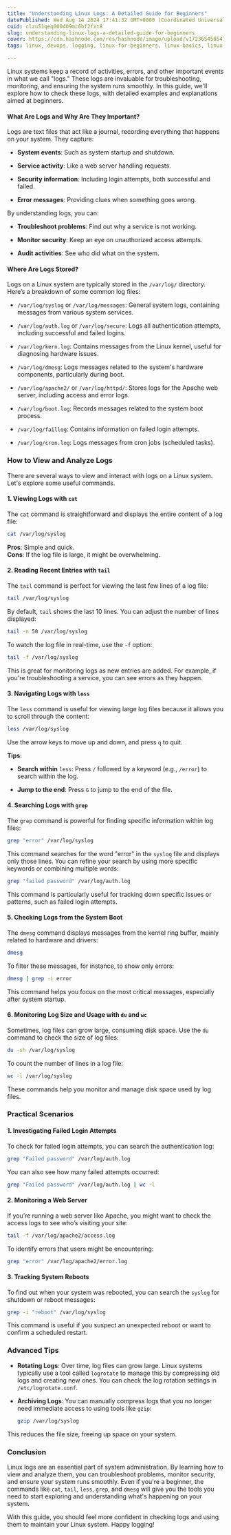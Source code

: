 ```yaml
---
title: "Understanding Linux Logs: A Detailed Guide for Beginners"
datePublished: Wed Aug 14 2024 17:41:32 GMT+0000 (Coordinated Universal Time)
cuid: clzu51qeq000409mc6bf2fxt8
slug: understanding-linux-logs-a-detailed-guide-for-beginners
cover: https://cdn.hashnode.com/res/hashnode/image/upload/v1723654565472/fe45a715-f33b-40a6-bee2-b128a4473541.png
tags: linux, devops, logging, linux-for-beginners, linux-basics, linux-commands

---
```


Linux systems keep a record of activities, errors, and other important events in what we call "logs." These logs are invaluable for troubleshooting, monitoring, and ensuring the system runs smoothly. In this guide, we'll explore how to check these logs, with detailed examples and explanations aimed at beginners.

#### What Are Logs and Why Are They Important?

Logs are text files that act like a journal, recording everything that happens on your system. They capture:

* **System events**: Such as system startup and shutdown.
    
* **Service activity**: Like a web server handling requests.
    
* **Security information**: Including login attempts, both successful and failed.
    
* **Error messages**: Providing clues when something goes wrong.
    

By understanding logs, you can:

* **Troubleshoot problems**: Find out why a service is not working.
    
* **Monitor security**: Keep an eye on unauthorized access attempts.
    
* **Audit activities**: See who did what on the system.
    

#### Where Are Logs Stored?

Logs on a Linux system are typically stored in the `/var/log/` directory. Here’s a breakdown of some common log files:

* `/var/log/syslog` or `/var/log/messages`: General system logs, containing messages from various system services.
    
* `/var/log/auth.log` or `/var/log/secure`: Logs all authentication attempts, including successful and failed logins.
    
* `/var/log/kern.log`: Contains messages from the Linux kernel, useful for diagnosing hardware issues.
    
* `/var/log/dmesg`: Logs messages related to the system's hardware components, particularly during boot.
    
* `/var/log/apache2/` or `/var/log/httpd/`: Stores logs for the Apache web server, including access and error logs.
    
* `/var/log/boot.log`: Records messages related to the system boot process.
    
* `/var/log/faillog`: Contains information on failed login attempts.
    
* `/var/log/cron.log`: Logs messages from cron jobs (scheduled tasks).
    

### How to View and Analyze Logs

There are several ways to view and interact with logs on a Linux system. Let's explore some useful commands.

#### 1\. **Viewing Logs with** `cat`

The `cat` command is straightforward and displays the entire content of a log file:

```bash
cat /var/log/syslog
```

**Pros**: Simple and quick.  
**Cons**: If the log file is large, it might be overwhelming.

#### 2\. **Reading Recent Entries with** `tail`

The `tail` command is perfect for viewing the last few lines of a log file:

```bash
tail /var/log/syslog
```

By default, `tail` shows the last 10 lines. You can adjust the number of lines displayed:

```bash
tail -n 50 /var/log/syslog
```

To watch the log file in real-time, use the `-f` option:

```bash
tail -f /var/log/syslog
```

This is great for monitoring logs as new entries are added. For example, if you're troubleshooting a service, you can see errors as they happen.

#### 3\. **Navigating Logs with** `less`

The `less` command is useful for viewing large log files because it allows you to scroll through the content:

```bash
less /var/log/syslog
```

Use the arrow keys to move up and down, and press `q` to quit.

**Tips**:

* **Search within** `less`: Press `/` followed by a keyword (e.g., `/error`) to search within the log.
    
* **Jump to the end**: Press `G` to jump to the end of the file.
    

#### 4\. **Searching Logs with** `grep`

The `grep` command is powerful for finding specific information within log files:

```bash
grep "error" /var/log/syslog
```

This command searches for the word "error" in the `syslog` file and displays only those lines. You can refine your search by using more specific keywords or combining multiple words:

```bash
grep "failed password" /var/log/auth.log
```

This command is particularly useful for tracking down specific issues or patterns, such as failed login attempts.

#### 5\. **Checking Logs from the System Boot**

The `dmesg` command displays messages from the kernel ring buffer, mainly related to hardware and drivers:

```bash
dmesg
```

To filter these messages, for instance, to show only errors:

```bash
dmesg | grep -i error
```

This command helps you focus on the most critical messages, especially after system startup.

#### 6\. **Monitoring Log Size and Usage with** `du` and `wc`

Sometimes, log files can grow large, consuming disk space. Use the `du` command to check the size of log files:

```bash
du -sh /var/log/syslog
```

To count the number of lines in a log file:

```bash
wc -l /var/log/syslog
```

These commands help you monitor and manage disk space used by log files.

### Practical Scenarios

#### 1\. **Investigating Failed Login Attempts**

To check for failed login attempts, you can search the authentication log:

```bash
grep "Failed password" /var/log/auth.log
```

You can also see how many failed attempts occurred:

```bash
grep "Failed password" /var/log/auth.log | wc -l
```

#### 2\. **Monitoring a Web Server**

If you’re running a web server like Apache, you might want to check the access logs to see who’s visiting your site:

```bash
tail -f /var/log/apache2/access.log
```

To identify errors that users might be encountering:

```bash
grep "error" /var/log/apache2/error.log
```

#### 3\. **Tracking System Reboots**

To find out when your system was rebooted, you can search the `syslog` for shutdown or reboot messages:

```bash
grep -i "reboot" /var/log/syslog
```

This command is useful if you suspect an unexpected reboot or want to confirm a scheduled restart.

### Advanced Tips

* **Rotating Logs**: Over time, log files can grow large. Linux systems typically use a tool called `logrotate` to manage this by compressing old logs and creating new ones. You can check the log rotation settings in `/etc/logrotate.conf`.
    
* **Archiving Logs**: You can manually compress logs that you no longer need immediate access to using tools like `gzip`:
    
    ```bash
    gzip /var/log/syslog
    ```
    

This reduces the file size, freeing up space on your system.

### Conclusion

Linux logs are an essential part of system administration. By learning how to view and analyze them, you can troubleshoot problems, monitor security, and ensure your system runs smoothly. Even if you're a beginner, the commands like `cat`, `tail`, `less`, `grep`, and `dmesg` will give you the tools you need to start exploring and understanding what's happening on your system.

With this guide, you should feel more confident in checking logs and using them to maintain your Linux system. Happy logging!